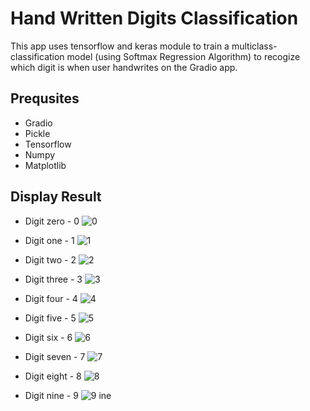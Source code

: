 # Hand Written Digits Classification
This app uses tensorflow and keras module to train a multiclass-classification model (using Softmax Regression Algorithm) to recogize which digit is when user handwrites on the Gradio app.

## Prequsites
  - Gradio
  - Pickle
  - Tensorflow
  - Numpy
  - Matplotlib


## Display Result
- Digit zero - 0
![0](https://user-images.githubusercontent.com/117391498/233547377-709c45f2-7e2d-47bc-a1db-ba422f8a464c.jpeg)

- Digit one - 1
![1](https://user-images.githubusercontent.com/117391498/233547414-5519dad1-e075-4664-9296-c87c71364409.jpeg)

- Digit two - 2
![2](https://user-images.githubusercontent.com/117391498/233547417-d19c2341-2ec2-4b66-8e0e-98ef56a91ca9.jpeg)

- Digit three - 3
![3](https://user-images.githubusercontent.com/117391498/233547410-f45f18a0-da3b-4b42-82d3-61915bfd8cd9.jpeg)

- Digit four - 4
![4](https://user-images.githubusercontent.com/117391498/233547499-5be99068-eed4-46a6-bfcf-3902c4b615f8.jpeg)

- Digit five - 5
![5](https://user-images.githubusercontent.com/117391498/233547496-7055264d-590c-4a3a-89c8-0778478e3e38.jpeg)

- Digit six - 6
![6](https://user-images.githubusercontent.com/117391498/233547488-de3c99db-9ddb-4e48-a452-5e84d824dc9a.jpeg)

- Digit seven - 7
![7](https://user-images.githubusercontent.com/117391498/233548297-3e9ca4bc-840e-4c8c-9027-ab064a174093.jpeg)

- Digit eight - 8
![8](https://user-images.githubusercontent.com/117391498/233547576-0ef90486-53d0-4b51-8074-f57f3f85aa23.jpeg)

- Digit nine - 9
![9](https://user-images.githubusercontent.com/117391498/233548321-0160a92b-477d-4bd2-b7de-082901131631.jpeg)
ine


